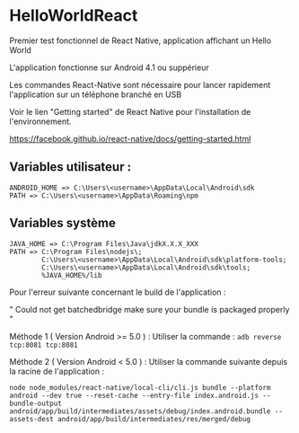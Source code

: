 # HelloWorldReact
Premier test fonctionnel de React Native, application affichant un Hello World

L'application fonctionne sur Android 4.1 ou suppérieur

Les commandes React-Native sont nécessaire pour lancer rapidement l'application sur un téléphone branché en USB 

Voir le lien "Getting started" de React Native pour l'installation de l'environnement. 

https://facebook.github.io/react-native/docs/getting-started.html

## Variables utilisateur : ## 
```
ANDROID_HOME => C:\Users\<username>\AppData\Local\Android\sdk
PATH => C:\Users\<username>\AppData\Roaming\npm
``` 
## Variables système ##
```
JAVA_HOME => C:\Program Files\Java\jdkX.X.X_XXX
PATH => C:\Program Files\nodejs\;
        C:\Users\<username>\AppData\Local\Android\sdk\platform-tools;
        C:\Users\<username>\AppData\Local\Android\sdk\tools;
        %JAVA_HOME%/lib
```
Pour l'erreur suivante concernant le build de l'application : 

" Could not get batchedbridge make sure your bundle is packaged properly "

Méthode 1 ( Version Android >= 5.0 ) :
Utiliser la commande : ```adb reverse tcp:8081 tcp:8081```

Méthode 2 ( Version Android < 5.0 ) :
Utiliser la commande suivante depuis la racine de l'application : 

```node node_modules/react-native/local-cli/cli.js bundle --platform android --dev true --reset-cache --entry-file index.android.js --bundle-output android/app/build/intermediates/assets/debug/index.android.bundle --assets-dest android/app/build/intermediates/res/merged/debug``` 


